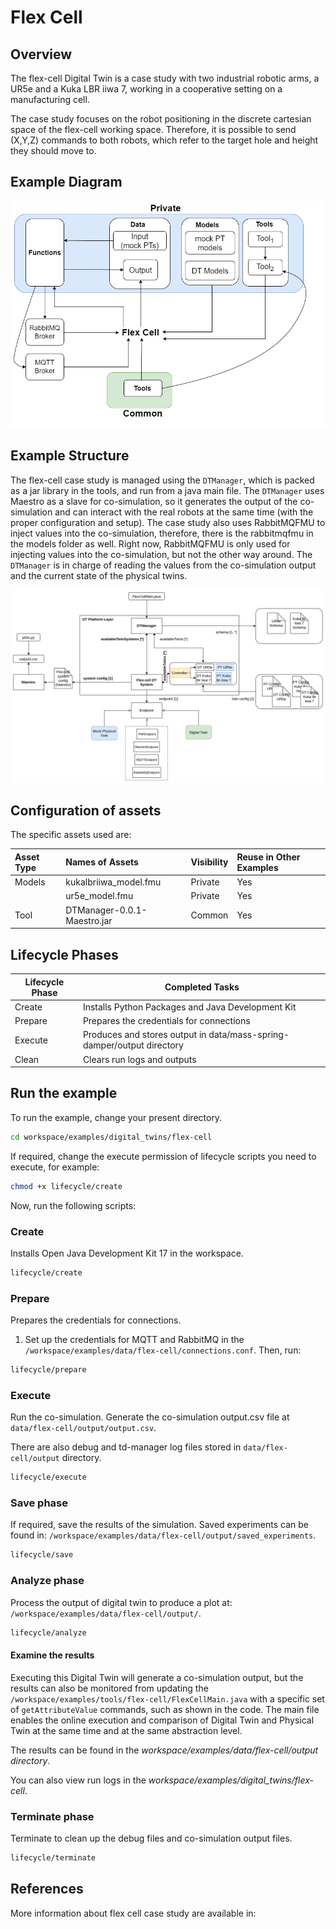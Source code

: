 # Flex Cell

## Overview

The flex-cell Digital Twin is a case study
with two industrial robotic arms,
a UR5e and a Kuka LBR iiwa 7,
working in a cooperative setting on a manufacturing cell.

The case study focuses on the robot positioning
in the discrete cartesian space of
the flex-cell working space.
Therefore, it is possible to send (X,Y,Z) commands
to both robots, which refer to the target hole
and height they should move to.

## Example Diagram

![Flex Cell System](flex-cell.png)

## Example Structure

The flex-cell case study is managed using the ```DTManager```,
which is packed as a jar library in the tools,
and run from a java main file.
The ```DTManager``` uses Maestro as a slave for co-simulation,
so it generates the output of the co-simulation and can
interact with the real robots at the same time
(with the proper configuration and setup).
The case study also uses RabbitMQFMU to inject values
into the co-simulation, therefore, there is the
rabbitmqfmu in the models folder as well.
Right now, RabbitMQFMU is only used for injecting
values into the co-simulation, but not the other way around.
The ```DTManager``` is in charge of reading the values
from the co-simulation output and the
current state of the physical twins.


![Flex Cell Structure](dt-structure.png)

## Configuration of assets

The specific assets used are:

| Asset Type | Names of Assets | Visibility | Reuse in Other Examples |
|:---|:---|:---|:---|
| Models | kukalbriiwa_model.fmu | Private | Yes |
|  | ur5e_model.fmu | Private | Yes |
| Tool | DTManager-0.0.1-Maestro.jar | Common | Yes |

## Lifecycle Phases

| Lifecycle Phase    | Completed Tasks |
| -------- | ------- |
| Create  | Installs Python Packages and Java Development Kit|
| Prepare | Prepares the credentials for connections|
| Execute | Produces and stores output in data/mass-spring-damper/output directory|
| Clean   | Clears run logs and outputs |

## Run the example

To run the example, change your present directory.

```bash
cd workspace/examples/digital_twins/flex-cell
```

If required, change the execute permission of lifecycle scripts
you need to execute, for example:

```bash
chmod +x lifecycle/create
```

Now, run the following scripts:

### Create

Installs Open Java Development Kit 17 in the workspace.

```bash
lifecycle/create
```

### Prepare

Prepares the credentials for connections.

1. Set up the credentials for MQTT and RabbitMQ in the
```/workspace/examples/data/flex-cell/connections.conf```.
Then, run:

```bash
lifecycle/prepare
```

### Execute

Run the co-simulation. Generate the co-simulation output.csv file
at `data/flex-cell/output/output.csv`.

There are also debug and td-manager log files stored in
`data/flex-cell/output` directory.

```bash
lifecycle/execute
```

### Save phase

If required, save the results of the simulation.
Saved experiments can be found in:
```/workspace/examples/data/flex-cell/output/saved_experiments```.

```bash
lifecycle/save
```

### Analyze phase

Process the output of digital twin to produce a plot at:
`/workspace/examples/data/flex-cell/output/`.

```bash
lifecycle/analyze
```

#### Examine the results

Executing this Digital Twin will generate a co-simulation output,
but the results can also be monitored from updating the
```/workspace/examples/tools/flex-cell/FlexCellMain.java```
with a specific set of ```getAttributeValue``` commands,
such as shown in the code.
The main file enables the online execution and comparison
of Digital Twin and Physical Twin at the same time
and at the same abstraction level.

The results can be found in the
_workspace/examples/data/flex-cell/output directory_.

You can also view run logs in the
_workspace/examples/digital_twins/flex-cell_.

### Terminate phase

Terminate to clean up the debug files and co-simulation output files.

```bash
lifecycle/terminate
```

## References

More information about flex cell
case study are available in: